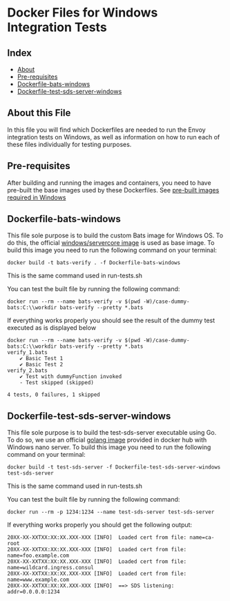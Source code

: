 # Docker Files for Windows Integration Tests

## Index

- [About](#about-this-file)
- [Pre-requisites](#pre-requisites)
- [Dockerfile-bats-windows](#dockerfile-bats-windows)
- [Dockerfile-test-sds-server-windows](#dockerfile-test-sds-server-windows)

## About this File

In this file you will find which Dockerfiles are needed to run the Envoy integration tests on Windows, as well as information on how to run each of these files individually for testing purposes.

## Pre-requisites
After building and running the images and containers, you need to have pre-built the base images used by these Dockerfiles. See [pre-built images required in Windows](../../../../build-support-windows/docker.windows.md)

## Dockerfile-bats-windows

This file sole purpose is to build the custom Bats image for Windows OS. To do this, the official [windows/servercore image](https://hub.docker.com/_/microsoft-windows-servercore) is used as base image.
To build this image you need to run the following command on your terminal:

```shell
docker build -t bats-verify . -f Dockerfile-bats-windows
```

This is the same command used in run-tests.sh

You can test the built file by running the following command:

```shell
docker run --rm --name bats-verify -v $(pwd -W)/case-dummy-bats:C:\\workdir bats-verify --pretty *.bats
```

If everything works properly you should see the result of the dummy test executed as is displayed below

```shell
docker run --rm --name bats-verify -v $(pwd -W)/case-dummy-bats:C:\\workdir bats-verify --pretty *.bats
verify_1.bats
    ✔ Basic Test 1
    ✔ Basic Test 2
verify_2.bats
    ✔ Test with dummyFunction invoked
    - Test skipped (skipped)

4 tests, 0 failures, 1 skipped
```

## Dockerfile-test-sds-server-windows

This file sole purpose is to build the test-sds-server executable using Go. To do so, we use an official [golang image](https://hub.docker.com/_/golang/) provided in docker hub with Windows nano server.
To build this image you need to run the following command on your terminal:

```shell
docker build -t test-sds-server -f Dockerfile-test-sds-server-windows test-sds-server
```

This is the same command used in run-tests.sh

You can test the built file by running the following command:

```shell
docker run --rm -p 1234:1234 --name test-sds-server test-sds-server
```

If everything works properly you should get the following output:

```shell
20XX-XX-XXTXX:XX:XX.XXX-XXX [INFO]  Loaded cert from file: name=ca-root
20XX-XX-XXTXX:XX:XX.XXX-XXX [INFO]  Loaded cert from file: name=foo.example.com
20XX-XX-XXTXX:XX:XX.XXX-XXX [INFO]  Loaded cert from file: name=wildcard.ingress.consul
20XX-XX-XXTXX:XX:XX.XXX-XXX [INFO]  Loaded cert from file: name=www.example.com
20XX-XX-XXTXX:XX:XX.XXX-XXX [INFO]  ==> SDS listening: addr=0.0.0.0:1234
```

